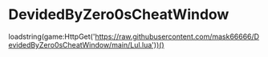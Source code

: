 # DevidedByZero0sCheatWindow

loadstring(game:HttpGet('https://raw.githubusercontent.com/mask66666/DevidedByZero0sCheatWindow/main/Lul.lua'))()
